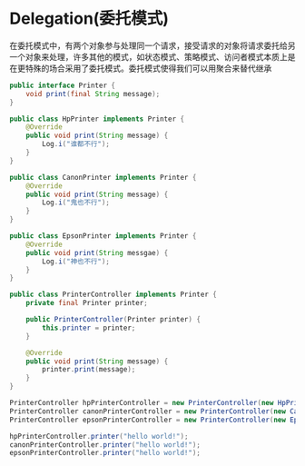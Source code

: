 # Delegation(委托模式)

在委托模式中，有两个对象参与处理同一个请求，接受请求的对象将请求委托给另一个对象来处理，许多其他的模式，如状态模式、策略模式、访问者模式本质上是在更特殊的场合采用了委托模式。委托模式使得我们可以用聚合来替代继承

```java
public interface Printer {
    void print(final String message);
}
```

```java
public class HpPrinter implements Printer {
    @Override
    public void print(String message) {
        Log.i("谁都不行");
    }
}
```

```java
public class CanonPrinter implements Printer {
    @Override
    public void print(String message) {
        Log.i("鬼也不行");
    }
}
```

```java
public class EpsonPrinter implements Printer {
    @Override
    public void print(String messgae) {
        Log.i("神也不行");
    }
}
```

```java
public class PrinterController implements Printer {
    private final Printer printer;

    public PrinterController(Printer printer) {
        this.printer = printer;
    }

    @Override
    public void print(String message) {
        printer.print(message);
    }
}
```

```java
PrinterController hpPrinterController = new PrinterController(new HpPrinter());
PrinterController canonPrinterController = new PrinterController(new CanonPrinter());
PrinterController epsonPrinterController = new PrinterController(new EpsonPrinter());

hpPrinterController.printer("hello world!");
canonPrinterController.printer("hello world!");
epsonPrinterController.printer("hello world!");

```